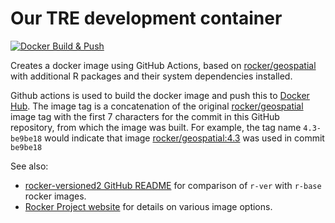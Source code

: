 # Our TRE development container

[![Docker Build & Push](https://github.com/rmgpanw/rwd/actions/workflows/docker-build-push.yml/badge.svg)](https://github.com/rmgpanw/rwd/actions/workflows/docker-build-push.yml)

Creates a docker image using GitHub Actions, based on [rocker/geospatial](https://hub.docker.com/r/rocker/geospatial/tags) with additional R packages and their system dependencies installed.

Github actions is used to build the docker image and push this to [Docker Hub](https://hub.docker.com/repository/docker/rmgpanw/rwd/general). The image tag is a concatenation of the original [rocker/geospatial](https://hub.docker.com/r/rocker/geospatial/tags) image tag with the first 7 characters for the commit in this GitHub repository, from which the image was built. For example, the tag name `4.3-be9be18` would indicate that image [rocker/geospatial:4.3](https://hub.docker.com/layers/rocker/geospatial/4.3/images/sha256-2bf6a399daf43456975471c2a9b337dc8c5043460c3499c0e579dd2699898477?context=explore) was used in commit `be9be18`

See also: 

- [rocker-versioned2 GitHub README](https://github.com/rocker-org/rocker-versioned2) for comparison of `r-ver` with `r-base` rocker images. 
- [Rocker Project website](https://rocker-project.org/images/#the-versioned-stack) for details on various image options.